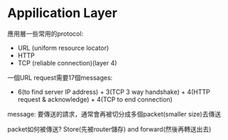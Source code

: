 # Appilication Layer

應用層一些常用的protocol:
- URL (uniform resource locator)
- HTTP
- TCP (reliable connection)(layer 4)

一個URL request需要17個messages:
- 6(to find server IP address) + 3(TCP 3 way handshake) + 4(HTTP request & acknowledge) + 4(TCP to end connection)

message: 要傳送的請求，通常會再被切分成多個packet(smaller size)去傳送

packet如何被傳送? Store(先被router儲存) and forward(然後再轉送出去)
